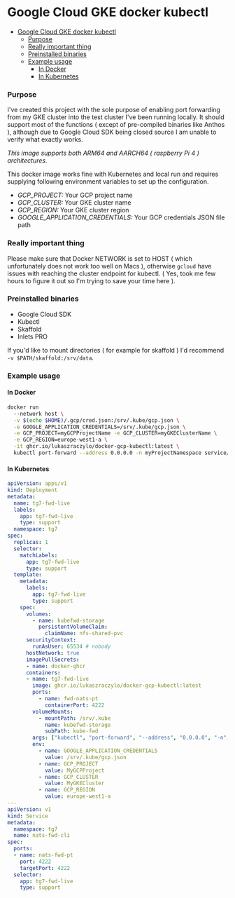 # Google Cloud GKE docker kubectl

- [Google Cloud GKE docker kubectl](#google-cloud-gke-docker-kubectl)
    - [Purpose](#purpose)
    - [Really important thing](#really-important-thing)
    - [Preinstalled binaries](#preinstalled-binaries)
    - [Example usage](#example-usage)
      - [In Docker](#in-docker)
      - [In Kubernetes](#in-kubernetes)

### Purpose

I've created this project with the sole purpose of enabling port forwarding from my GKE cluster into the
test cluster I've been running locally. It should support most of the functions ( except of pre-compiled binaries like Anthos ),
although due to Google Cloud SDK being closed source I am unable to verify what exactly works.

*This image supports both ARM64 and AARCH64 ( raspberry Pi 4 ) architectures.*

This docker image works fine with Kubernetes and local run and requires supplying following environment variables to set up the configuration.

* *GCP_PROJECT:* Your GCP project name
* *GCP_CLUSTER:* Your GKE cluster name
* *GCP_REGION:* Your GKE cluster region
* *GOOGLE_APPLICATION_CREDENTIALS:* Your GCP credentials JSON file path

### Really important thing
Please make sure that Docker NETWORK is set to HOST ( which unfortunately does not work too well on Macs ), otherwise `gcloud` have issues with reaching the cluster endpoint for kubectl.
( Yes, took me few hours to figure it out so I'm trying to save your time here ).

### Preinstalled binaries

* Google Cloud SDK
* Kubectl
* Skaffold
* Inlets PRO

If you'd like to mount directories ( for example for skaffold ) I'd recommend `-v $PATH/skaffold:/srv/data`.

### Example usage

#### In Docker

```bash
docker run
  --network host \
  -v $(echo $HOME)/.gcp/cred.json:/srv/.kube/gcp.json \
  -e GOOGLE_APPLICATION_CREDENTIALS=/srv/.kube/gcp.json \
  -e GCP_PROJECT=myGCPProjectName -e GCP_CLUSTER=myGKEClusterName \
  -e GCP_REGION=europe-west1-a \
  -it ghcr.io/lukaszraczylo/docker-gcp-kubectl:latest \
  kubectl port-forward --address 0.0.0.0 -n myProjectNamespace service/tgnats-client 4222:4222
```

#### In Kubernetes

```yaml
apiVersion: apps/v1
kind: Deployment
metadata:
  name: tg7-fwd-live
  labels:
    app: tg7-fwd-live
    type: support
  namespace: tg7
spec:
  replicas: 1
  selector:
    matchLabels:
      app: tg7-fwd-live
      type: support
  template:
    metadata:
      labels:
        app: tg7-fwd-live
        type: support
    spec:
      volumes:
        - name: kubefwd-storage
          persistentVolumeClaim:
            claimName: nfs-shared-pvc
      securityContext:
        runAsUser: 65534 # nobody
      hostNetwork: true
      imagePullSecrets:
      - name: docker-ghcr
      containers:
      - name: tg7-fwd-live
        image: ghcr.io/lukaszraczylo/docker-gcp-kubectl:latest
        ports:
          - name: fwd-nats-pt
            containerPort: 4222
        volumeMounts:
          - mountPath: /srv/.kube
            name: kubefwd-storage
            subPath: kube-fwd
        args: ["kubectl", "port-forward", "--address", "0.0.0.0", "-n", "tg", "service/tgnats-client", "4222:4222"]
        env:
          - name: GOOGLE_APPLICATION_CREDENTIALS
            value: /srv/.kube/gcp.json
          - name: GCP_PROJECT
            value: MyGCPProject
          - name: GCP_CLUSTER
            value: MyGKECluster
          - name: GCP_REGION
            value: europe-west1-a
---
apiVersion: v1
kind: Service
metadata:
  namespace: tg7
  name: nats-fwd-cli
spec:
  ports:
  - name: nats-fwd-pt
    port: 4222
    targetPort: 4222
  selector:
    app: tg7-fwd-live
    type: support
```